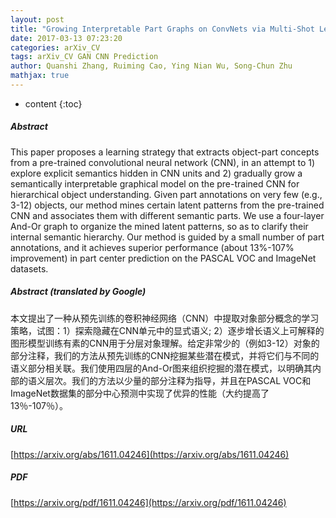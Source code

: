 ```yaml
---
layout: post
title: "Growing Interpretable Part Graphs on ConvNets via Multi-Shot Learning"
date: 2017-03-13 07:23:20
categories: arXiv_CV
tags: arXiv_CV GAN CNN Prediction
author: Quanshi Zhang, Ruiming Cao, Ying Nian Wu, Song-Chun Zhu
mathjax: true
---
```


* content
{:toc}

##### Abstract
This paper proposes a learning strategy that extracts object-part concepts from a pre-trained convolutional neural network (CNN), in an attempt to 1) explore explicit semantics hidden in CNN units and 2) gradually grow a semantically interpretable graphical model on the pre-trained CNN for hierarchical object understanding. Given part annotations on very few (e.g., 3-12) objects, our method mines certain latent patterns from the pre-trained CNN and associates them with different semantic parts. We use a four-layer And-Or graph to organize the mined latent patterns, so as to clarify their internal semantic hierarchy. Our method is guided by a small number of part annotations, and it achieves superior performance (about 13%-107% improvement) in part center prediction on the PASCAL VOC and ImageNet datasets.

##### Abstract (translated by Google)
本文提出了一种从预先训练的卷积神经网络（CNN）中提取对象部分概念的学习策略，试图：1）探索隐藏在CNN单元中的显式语义; 2）逐步增长语义上可解释的图形模型训练有素的CNN用于分层对象理解。给定非常少的（例如3-12）对象的部分注释，我们的方法从预先训练的CNN挖掘某些潜在模式，并将它们与不同的语义部分相关联。我们使用四层的And-Or图来组织挖掘的潜在模式，以明确其内部的语义层次。我们的方法以少量的部分注释为指导，并且在PASCAL VOC和ImageNet数据集的部分中心预测中实现了优异的性能（大约提高了13％-107％）。

##### URL
[https://arxiv.org/abs/1611.04246](https://arxiv.org/abs/1611.04246)

##### PDF
[https://arxiv.org/pdf/1611.04246](https://arxiv.org/pdf/1611.04246)

